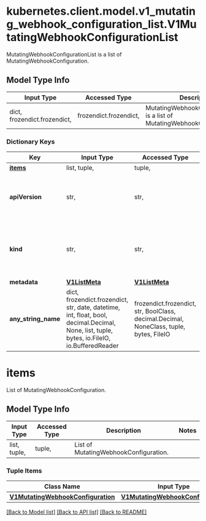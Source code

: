 # kubernetes.client.model.v1_mutating_webhook_configuration_list.V1MutatingWebhookConfigurationList

MutatingWebhookConfigurationList is a list of MutatingWebhookConfiguration.

## Model Type Info
Input Type | Accessed Type | Description | Notes
------------ | ------------- | ------------- | -------------
dict, frozendict.frozendict,  | frozendict.frozendict,  | MutatingWebhookConfigurationList is a list of MutatingWebhookConfiguration. | 

### Dictionary Keys
Key | Input Type | Accessed Type | Description | Notes
------------ | ------------- | ------------- | ------------- | -------------
**[items](#items)** | list, tuple,  | tuple,  | List of MutatingWebhookConfiguration. | 
**apiVersion** | str,  | str,  | APIVersion defines the versioned schema of this representation of an object. Servers should convert recognized schemas to the latest internal value, and may reject unrecognized values. More info: https://git.k8s.io/community/contributors/devel/sig-architecture/api-conventions.md#resources | [optional] 
**kind** | str,  | str,  | Kind is a string value representing the REST resource this object represents. Servers may infer this from the endpoint the kubernetes.client submits requests to. Cannot be updated. In CamelCase. More info: https://git.k8s.io/community/contributors/devel/sig-architecture/api-conventions.md#types-kinds | [optional] 
**metadata** | [**V1ListMeta**](V1ListMeta.md) | [**V1ListMeta**](V1ListMeta.md) |  | [optional] 
**any_string_name** | dict, frozendict.frozendict, str, date, datetime, int, float, bool, decimal.Decimal, None, list, tuple, bytes, io.FileIO, io.BufferedReader | frozendict.frozendict, str, BoolClass, decimal.Decimal, NoneClass, tuple, bytes, FileIO | any string name can be used but the value must be the correct type | [optional]

# items

List of MutatingWebhookConfiguration.

## Model Type Info
Input Type | Accessed Type | Description | Notes
------------ | ------------- | ------------- | -------------
list, tuple,  | tuple,  | List of MutatingWebhookConfiguration. | 

### Tuple Items
Class Name | Input Type | Accessed Type | Description | Notes
------------- | ------------- | ------------- | ------------- | -------------
[**V1MutatingWebhookConfiguration**](V1MutatingWebhookConfiguration.md) | [**V1MutatingWebhookConfiguration**](V1MutatingWebhookConfiguration.md) | [**V1MutatingWebhookConfiguration**](V1MutatingWebhookConfiguration.md) |  | 

[[Back to Model list]](../../README.md#documentation-for-models) [[Back to API list]](../../README.md#documentation-for-api-endpoints) [[Back to README]](../../README.md)

